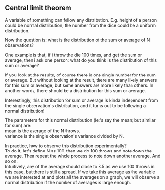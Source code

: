 Central limit theorem
------------------------------

A variable of something can follow any distribution.
E.g. height of a person could be normal distribution; the number from the dice could be a uniform distribution.

Now the question is: what is the distribution of the sum or average of N observations?

One example is that, if i throw the die 100 times, and get the sum or average, then i ask one person:
what do you think is the distribution of this sum or average?

If you look at the results, of course there is one single number for the sum or average.
But without looking at the result, there are many likely answers for this sum or average, but some answers are more likely than others.
In another words, there should be a distribution for this sum or average.

Interestingly, this distribution for sum or average is kinda independent from the single observation's distribution,
and it turns out to be following a normal distribution!

The parameters for this normal distribution (let's say the mean; but similar for sum) are:  
	mean is the average of the N throws.  
	variance is the single observation's variance divided by N.


In practice, how to observe this distribution experimentally?  
To do it, let's define N as 100. then we do 100 throws and note down the average.
Then repeat the whole process to note down another average.
And so on.  
Intuitively, any of the average should close to 3.5 as we use 100 throws in this case, but there is still a spread.
If we take this average as the variable we are interested at and plots all the averages on a graph, 
we will observe a normal distribution if the number of averages is large enough.

